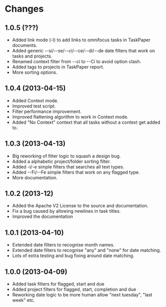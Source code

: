 # Changes #

## 1.0.5 (???) ##

- Added link mode (-l) to add links to omnifocus tasks in TaskPaper documents.
- Added generic --si/--se/--ci/--ce/--di/--de date filters that work on tasks and projects.
- Renamed context filter from --ci to --Ci to avoid option clash.
- Added tags to projects in TaskPaper report.
- More sorting options.
  
## 1.0.4 (2013-04-15) ##

- Added Context mode.
- Improved test script.
- Filter performance improvement.
- Improved flattening algorithm to work in Context mode.
- Added "No Context" context that all tasks without a context get added to.

## 1.0.3 (2013-04-13) ##

- Big reworking of filter logic to squash a design bug. 
- Added a alphabetic project/folder sorting filter.
- Added -i/-e simple filters that searches all text types.
- Added --Fi/--Fe simple filters that work on any flagged type.
- More documentation.

## 1.0.2 (2013-12) ##

- Added the Apache V2 License to the source and documentation.
- Fix a bug caused by allowing newlines in task titles.
- Improved the documentation

## 1.0.1 (2013-04-10) ##

- Extended date filters to recognise month names.
- Extended date filters to recognise "any" and "none" for date matching.
- Lots of extra testing and bug fixing around date matching.

## 1.0.0 (2013-04-09) ##

- Added task filters for flagged, start and due
- Added project filters for flagged, start, completion and due
- Reworking date logic to be more human allow "next tuesday", "last week" etc.
